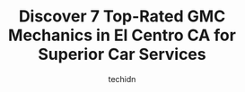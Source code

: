 ---
layout: ampstory
image: https://images.unsplash.com/photo-1529589438034-00c0e7a6452f?ixlib=rb-4.0.3&ixid=MnwxMjA3fDB8MHxwaG90by1wYWdlfHx8fGVufDB8fHx8&auto=format&fit=crop&w=640&h=853&q=80
author: techidn
featured: false
description: Looking for reliable and skilled GMC Mechanic in El Centro CA, USA? Your search ends here with the 7 best GMC Mechanic in town. With their expertise and commitment to delivering exceptional 
title: Discover 7 Top-Rated GMC Mechanics in El Centro CA for Superior Car Services
cover:
   title: Discover 7 Top-Rated GMC Mechanics in El Centro CA for Superior Car Services
   subtitle: Rickpate
   background: https://images.unsplash.com/photo-1529589438034-00c0e7a6452f?ixlib=rb-4.0.3&ixid=MnwxMjA3fDB8MHxwaG90by1wYWdlfHx8fGVufDB8fHx8&auto=format&fit=crop&w=640&h=853&q=80

pages: 
 - layout: thirds
   top: <h1>#1 Imperial Valley Chevrolet Buick GMC</h1>
   bottom: "<p>The salesman David ham was an amazing guy! He helped me from beginning to end and was able to help get the monthly payment that I was looking for and stay there with me a</p>"
   background: https://www.knot35.com/toplist/wp-content/uploads/2023/06/best-gmc-mechanic-1-in-el-centro-ca-1685840370.jpeg
   backgroundblur: true
 - layout: thirds
   top: <h1>#2 Pep Boys</h1>
   bottom: "<p>902 N Imperial Ave, El Centro, CA 92243, United States</p>"
   background: https://www.knot35.com/toplist/wp-content/uploads/2023/06/best-gmc-mechanic-2-in-el-centro-ca-1685840370.jpeg
   cta:
      link: https://www.knot35.com/toplist/discover-7-top-rated-gmc-mechanics-in-el-centro-ca-for-superior-car-services/
      text: Discover 7 Top-Rated GMC Mechanics in El Centro CA for Superior Car Services
 - layout: thirds
   top: <h1>#3 Imperial Valley Hyundai</h1>
   bottom: "<p>634 Thomas Dr, El Centro, CA 92243, United States</p>"
   background: https://www.knot35.com/toplist/wp-content/uploads/2023/06/best-gmc-mechanic-3-in-el-centro-ca-1685840371.jpeg
   cta:
      link: https://www.knot35.com/toplist/discover-7-top-rated-gmc-mechanics-in-el-centro-ca-for-superior-car-services/
      text: Discover 7 Top-Rated GMC Mechanics in El Centro CA for Superior Car Services
 - layout: thirds
   top: <h1>#4 Exxpress Lube</h1>
   bottom: "<p>1470 Adams Ave, El Centro, CA 92243, United States</p>"
   background: https://images.unsplash.com/photo-1618556658017-fd9c732d1360?ixlib=rb-4.0.3&ixid=MnwxMjA3fDB8MHxwaG90by1wYWdlfHx8fGVufDB8fHx8&auto=format&fit=crop&w=640&h=853&q=80
   cta:
      link: https://www.knot35.com/toplist/discover-7-top-rated-gmc-mechanics-in-el-centro-ca-for-superior-car-services/
      text: Discover 7 Top-Rated GMC Mechanics in El Centro CA for Superior Car Services
 - layout: thirds
   top: <h1>#5 BMW & MINI SOUTHSIDE EUROPEAN</h1>
   bottom: "<p>388 W Brighton Ave, El Centro, CA 92243, United States</p>"
   background: https://images.unsplash.com/photo-1561679660-d00ee1e0dc8e?ixlib=rb-4.0.3&ixid=MnwxMjA3fDB8MHxwaG90by1wYWdlfHx8fGVufDB8fHx8&auto=format&fit=crop&w=640&h=853&q=80
   cta:
      link: https://www.knot35.com/toplist/discover-7-top-rated-gmc-mechanics-in-el-centro-ca-for-superior-car-services/
      text: Discover 7 Top-Rated GMC Mechanics in El Centro CA for Superior Car Services
 - layout: thirds
   top: <h1>#6 Rigos Auto Shop & Smog</h1>
   bottom: "<p>331 Main St spc 5, El Centro, CA 92243, United States</p>"
   background: https://images.unsplash.com/photo-1620421680010-0766ff230392?ixlib=rb-4.0.3&ixid=MnwxMjA3fDB8MHxwaG90by1wYWdlfHx8fGVufDB8fHx8&auto=format&fit=crop&w=640&h=853&q=80
   cta:
      link: https://www.knot35.com/toplist/discover-7-top-rated-gmc-mechanics-in-el-centro-ca-for-superior-car-services/
      text: Discover 7 Top-Rated GMC Mechanics in El Centro CA for Superior Car Services
 - layout: thirds
   top: <h1>#7 Imperial Valley Smog Check</h1>
   bottom: "<p>1450 W Commercial Ave suite b, El Centro, CA 92243, United States</p>"
   background: https://images.unsplash.com/photo-1488554378835-f7acf46e6c98?ixlib=rb-4.0.3&ixid=MnwxMjA3fDB8MHxwaG90by1wYWdlfHx8fGVufDB8fHx8&auto=format&fit=crop&w=640&h=853&q=80
   cta:
      link: https://www.knot35.com/toplist/discover-7-top-rated-gmc-mechanics-in-el-centro-ca-for-superior-car-services/
      text: Discover 7 Top-Rated GMC Mechanics in El Centro CA for Superior Car Services
 - layout: thirds
   middle: Continue reading...
   background: https://images.unsplash.com/photo-1552083974-186346191183?ixlib=rb-4.0.3&ixid=MnwxMjA3fDB8MHxwaG90by1wYWdlfHx8fGVufDB8fHx8&auto=format&fit=crop&w=640&h=853&q=80
   cta:
      link: https://www.knot35.com/toplist/discover-7-top-rated-gmc-mechanics-in-el-centro-ca-for-superior-car-services/
      text: Discover 7 Top-Rated GMC Mechanics in El Centro CA for Superior Car Services
      
---